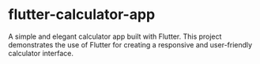 # flutter-calculator-app
A simple and elegant calculator app built with Flutter. This project demonstrates the use of Flutter for creating a responsive and user-friendly calculator interface.
